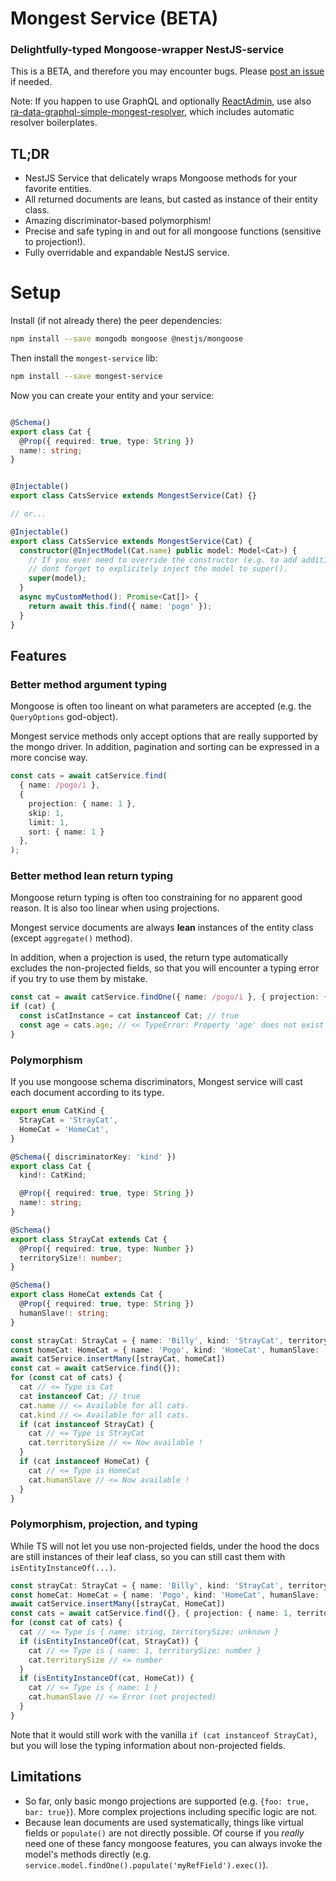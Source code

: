 # Mongest Service (BETA)

### Delightfully-typed Mongoose-wrapper NestJS-service

This is a BETA, and therefore you may encounter bugs. Please [post an issue](https://github.com/OoDeLally/mongest-service/issues) if needed.


Note: If you happen to use GraphQL and optionally [ReactAdmin](https://github.com/marmelab/react-admin), use also [ra-data-graphql-simple-mongest-resolver](https://github.com/OoDeLally/ra-data-graphql-simple-mongest-resolver), which includes automatic resolver boilerplates.

## TL;DR

* NestJS Service that delicately wraps Mongoose methods for your favorite entities.
* All returned documents are leans, but casted as instance of their entity class.
* Amazing discriminator-based polymorphism!
* Precise and safe typing in and out for all mongoose functions (sensitive to projection!).
* Fully overridable and expandable NestJS service.


# Setup

Install (if not already there) the peer dependencies:

```bash
npm install --save mongodb mongoose @nestjs/mongoose
```

Then install the `mongest-service` lib:

```bash
npm install --save mongest-service
```

Now you can create your entity and your service:

```ts

@Schema()
export class Cat {
  @Prop({ required: true, type: String })
  name!: string;
}


@Injectable()
export class CatsService extends MongestService(Cat) {}

// or...

@Injectable()
export class CatsService extends MongestService(Cat) {
  constructor(@InjectModel(Cat.name) public model: Model<Cat>) {
    // If you ever need to override the constructor (e.g. to add additional dependencies),
    // dont forget to explicitely inject the model to super().
    super(model);
  }
  async myCustomMethod(): Promise<Cat[]> {
    return await this.find({ name: 'pogo' });
  }
}

```


## Features

### Better method argument typing

Mongoose is often too lineant on what parameters are accepted (e.g. the `QueryOptions` god-object).

Mongest service methods only accept options that are really supported by the mongo driver. In addition, pagination and sorting can be expressed in a more concise way.

```ts
const cats = await catService.find(
  { name: /pogo/i },
  {
    projection: { name: 1 },
    skip: 1,
    limit: 1,
    sort: { name: 1 }
  },
);
```


### Better method lean return typing

Mongoose return typing is often too constraining for no apparent good reason. It is also too linear when using projections.

Mongest service documents are always **lean** instances of the entity class (except `aggregate()` method).

In addition, when a projection is used, the return type automatically excludes the non-projected fields, so that you will encounter a typing error if you try to use them by mistake.

```ts
const cat = await catService.findOne({ name: /pogo/i }, { projection: { name: 1 } });
if (cat) {
  const isCatInstance = cat instanceof Cat; // true
  const age = cats.age; // << TypeError: Property 'age' does not exist on type '{ name: string; _id: ObjectId; }'
}
```

### Polymorphism

If you use mongoose schema discriminators, Mongest service will cast each document according to its type.

```ts
export enum CatKind {
  StrayCat = 'StrayCat',
  HomeCat = 'HomeCat',
}

@Schema({ discriminatorKey: 'kind' })
export class Cat {
  kind!: CatKind;

  @Prop({ required: true, type: String })
  name!: string;
}

@Schema()
export class StrayCat extends Cat {
  @Prop({ required: true, type: Number })
  territorySize!: number;
}

@Schema()
export class HomeCat extends Cat {
  @Prop({ required: true, type: String })
  humanSlave!: string;
}

const strayCat: StrayCat = { name: 'Billy', kind: 'StrayCat', territorySize: 45 }
const homeCat: HomeCat = { name: 'Pogo', kind: 'HomeCat', humanSlave: 'Pascal' }
await catService.insertMany([strayCat, homeCat])
const cat = await catService.find({});
for (const cat of cats) {
  cat // <= Type is Cat
  cat instanceof Cat; // true
  cat.name // <= Available for all cats.
  cat.kind // <= Available for all cats.
  if (cat instanceof StrayCat) {
    cat // <= Type is StrayCat
    cat.territorySize // <= Now available !
  }
  if (cat instanceof HomeCat) {
    cat // <= Type is HomeCat
    cat.humanSlave // <= Now available !
  }
}
```

### Polymorphism, projection, and typing

While TS will not let you use non-projected fields, under the hood the docs are still instances of their leaf class, so you can still cast them with `isEntityInstanceOf(...)`.

```ts
const strayCat: StrayCat = { name: 'Billy', kind: 'StrayCat', territorySize: 45 }
const homeCat: HomeCat = { name: 'Pogo', kind: 'HomeCat', humanSlave: 'Pascal' }
await catService.insertMany([strayCat, HomeCat])
const cats = await catService.find({}, { projection: { name: 1, territorySize: 1 } });
for (const cat of cats) {
  cat // <= Type is { name: string, territorySize: unknown }
  if (isEntityInstanceOf(cat, StrayCat)) {
    cat // <= Type is { name: 1, territorySize: number }
    cat.territorySize // <= number
  }
  if (isEntityInstanceOf(cat, HomeCat)) {
    cat // <= Type is { name: 1 }
    cat.humanSlave // <= Error (not projected)
  }
}
```

Note that it would still work with the vanilla `if (cat instanceof StrayCat)`, but you will lose the typing information about non-projected fields.


## Limitations

  * So far, only basic mongo projections are supported (e.g. `{foo: true, bar: true}`). More complex projections including specific logic are not.
  * Because lean documents are used systematically, things like virtual fields or `populate()` are not directly possible.
    Of course if you *really* need one of these fancy mongoose features, you can always invoke the model's methods directly (e.g. `service.model.findOne().populate('myRefField').exec()`).

